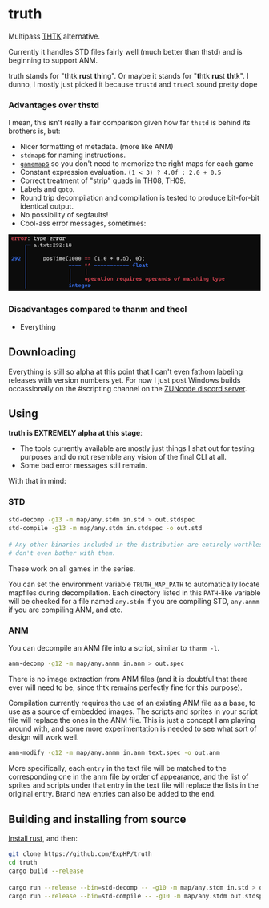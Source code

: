 # truth

Multipass [THTK](https://github.com/thpatch/thtk/) alternative.

Currently it handles STD files fairly well (much better than thstd) and is beginning to support ANM.

truth stands for "**t**htk **ru**st **th**ing".  Or maybe it stands for "**t**htk **ru**st **th**tk". I dunno, I mostly just picked it because `trustd` and `truecl` sound pretty dope

### Advantages over thstd

I mean, this isn't really a fair comparison given how far `thstd` is behind its brothers is, but:

* Nicer formatting of metadata. (more like ANM)
* `stdmap`s for naming instructions.
* [`gamemap`s](./map/any.stdm) so you don't need to memorize the right maps for each game
* Constant expression evaluation.  `(1 < 3) ? 4.0f : 2.0 + 0.5`
* Correct treatment of "strip" quads in TH08, TH09.
* Labels and `goto`.
* Round trip decompilation and compilation is tested to produce bit-for-bit identical output.
* No possibility of segfaults!
* Cool-ass error messages, sometimes:

![Sexy error message example](./doc/img/sexy-error.png)

### Disadvantages compared to thanm and thecl

* Everything

## Downloading

Everything is still so alpha at this point that I can't even fathom labeling releases with version numbers yet. For now I just post Windows builds occassionally on the #scripting channel on the [ZUNcode discord server](https://discord.gg/fvPJvHJ).

## Using

**truth is EXTREMELY alpha at this stage**:

* The tools currently available are mostly just things I shat out for testing purposes and do not resemble any vision of the final CLI at all.
* Some bad error messages still remain.

With that in mind:

### STD

```sh
std-decomp -g13 -m map/any.stdm in.std > out.stdspec
std-compile -g13 -m map/any.stdm in.stdspec -o out.std

# Any other binaries included in the distribution are entirely worthless testing tools,
# don't even bother with them.
```

These work on all games in the series.

You can set the environment variable `TRUTH_MAP_PATH` to automatically locate mapfiles during decompilation.  Each directory listed in this `PATH`-like variable will be checked for a file named `any.stdm` if you are compiling STD, `any.anmm` if you are compiling ANM, and etc.  

### ANM

You can decompile an ANM file into a script, similar to `thanm -l`.
```sh
anm-decomp -g12 -m map/any.anmm in.anm > out.spec
```

There is no image extraction from ANM files (and it is doubtful that there ever will need to be, since thtk remains perfectly fine for this purpose).

Compilation currently requires the use of an existing ANM file as a base, to use as a source of embedded images.  The scripts and sprites in your script file will replace the ones in the ANM file.  This is just a concept I am playing around with, and some more experimentation is needed to see what sort of design will work well.

```sh
anm-modify -g12 -m map/any.anmm in.anm text.spec -o out.anm
```

More specifically, each `entry` in the text file will be matched to the corresponding one in the anm file by order of appearance, and the list of sprites and scripts under that entry in the text file will replace the lists in the original entry.  Brand new entries can also be added to the end.

## Building and installing from source

[Install rust](https://rustup.rs/), and then:

```sh
git clone https://github.com/ExpHP/truth
cd truth
cargo build --release

cargo run --release --bin=std-decomp -- -g10 -m map/any.stdm in.std > out.stdspec
cargo run --release --bin=std-compile -- -g10 -m map/any.stdm out.stdspec > in.std
```

